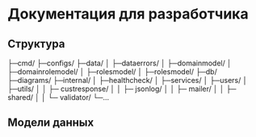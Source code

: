 # Документация для разработчика

## Структура
├─cmd/
├─configs/
├─data/
│ ├─dataerrors/
│ ├─domainmodel/
│ ├─domainrolemodel/
│ ├─rolesmodel/
│ ├─rolesmodel/
├─db/
├─diagrams/
├─internal/
│ ├─healthcheck/
│ ├─services/
│ ├─users/
│ ├─utils/
│ │ ├─ custresponse/
│ │ ├─ jsonlog/
│ │ ├─ mailer/
│ │ ├─ shared/
│ │ └─ validator/
└─...

## Модели данных

